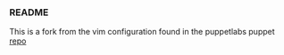 ### README

This is a fork from the vim configuration found in the puppetlabs puppet [repo](https://github.com/puppetlabs/puppet/tree/master/ext/vim/)
